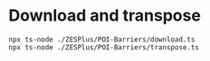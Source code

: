 # Download and transpose

```
npx ts-node ./ZESPlus/POI-Barriers/download.ts
npx ts-node ./ZESPlus/POI-Barriers/transpose.ts
```
